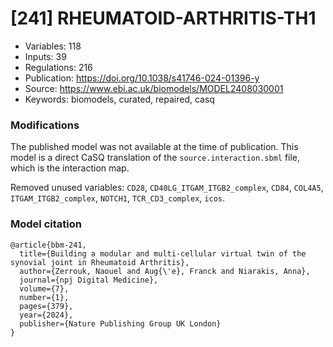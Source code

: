 # \[241\] RHEUMATOID-ARTHRITIS-TH1

 - Variables: 118
 - Inputs: 39
 - Regulations: 216
 - Publication: https://doi.org/10.1038/s41746-024-01396-y
 - Source: https://www.ebi.ac.uk/biomodels/MODEL2408030001
 - Keywords: biomodels, curated, repaired, casq


### Modifications

The published model was not available at the time of publication. This model is a direct CaSQ translation of the `source.interaction.sbml` file, which is the interaction map.

Removed unused variables: `CD28`, `CD40LG_ITGAM_ITGB2_complex`, `CD84`, `COL4A5`, `ITGAM_ITGB2_complex`, `NOTCH1`, `TCR_CD3_complex`, `icos`.

### Model citation

```
@article{bbm-241,
  title={Building a modular and multi-cellular virtual twin of the synovial joint in Rheumatoid Arthritis},
  author={Zerrouk, Naouel and Aug{\'e}, Franck and Niarakis, Anna},
  journal={npj Digital Medicine},
  volume={7},
  number={1},
  pages={379},
  year={2024},
  publisher={Nature Publishing Group UK London}
}
```

